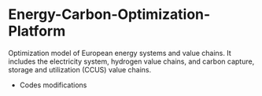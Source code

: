 # Energy-Carbon-Optimization-Platform

Optimization model of European energy systems and value chains. It includes the electricity system, hydrogen value chains, and carbon capture, storage and utilization (CCUS) value chains. 

* Codes modifications
